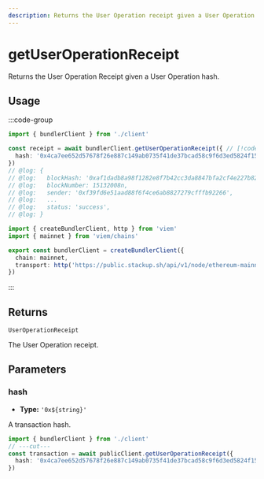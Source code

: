 ```yaml
---
description: Returns the User Operation receipt given a User Operation hash.
---
```


# getUserOperationReceipt

Returns the User Operation Receipt given a User Operation hash.

## Usage

:::code-group

```ts twoslash [example.ts]
import { bundlerClient } from './client'

const receipt = await bundlerClient.getUserOperationReceipt({ // [!code focus:99]
  hash: '0x4ca7ee652d57678f26e887c149ab0735f41de37bcad58c9f6d3ed5824f15b74d'
})
// @log: {
// @log:   blockHash: '0xaf1dadb8a98f1282e8f7b42cc3da8847bfa2cf4e227b8220403ae642e1173088',
// @log:   blockNumber: 15132008n,
// @log:   sender: '0xf39fd6e51aad88f6f4ce6ab8827279cfffb92266',
// @log:   ...
// @log:   status: 'success',
// @log: }
```

```ts twoslash [client.ts] filename="client.ts"
import { createBundlerClient, http } from 'viem'
import { mainnet } from 'viem/chains'

export const bundlerClient = createBundlerClient({
  chain: mainnet,
  transport: http('https://public.stackup.sh/api/v1/node/ethereum-mainnet')
})
```

:::

## Returns

`UserOperationReceipt`

The User Operation receipt.

## Parameters

### hash

- **Type:** `'0x${string}'`

A transaction hash.

```ts twoslash
import { bundlerClient } from './client'
// ---cut---
const transaction = await publicClient.getUserOperationReceipt({
  hash: '0x4ca7ee652d57678f26e887c149ab0735f41de37bcad58c9f6d3ed5824f15b74d' // [!code focus]
})
```
